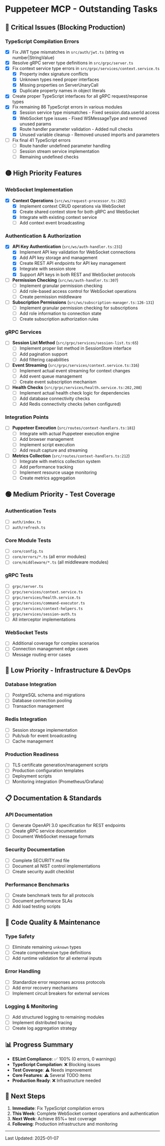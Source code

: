 # Puppeteer MCP - Outstanding Tasks

## 🔴 Critical Issues (Blocking Production)

### TypeScript Compilation Errors

- [x] Fix JWT type mismatches in `src/auth/jwt.ts` (string vs number|StringValue)
- [x] Resolve gRPC server type definitions in `src/grpc/server.ts`
- [x] Fix context service type errors in `src/grpc/services/context.service.ts`
  - [x] Property index signature conflicts
  - [x] Unknown types need proper interfaces
  - [x] Missing properties on ServerUnaryCall
  - [x] Duplicate property names in object literals
- [x] Create proper TypeScript interfaces for all gRPC request/response types
- [x] Fix remaining 86 TypeScript errors in various modules
  - [x] Session service type mismatches - Fixed session.data.userId access
  - [x] WebSocket type issues - Fixed WSMessageType and removed unused params
  - [x] Route handler parameter validation - Added null checks
  - [x] Unused variable cleanup - Removed unused imports and parameters
- [ ] Fix final 41 TypeScript errors
  - [ ] Route handler undefined parameter handling
  - [ ] Session stream service implementation
  - [ ] Remaining undefined checks

## 🟡 High Priority Features

### WebSocket Implementation

- [x] **Context Operations** (`src/ws/request-processor.ts:202`)
  - [x] Implement context CRUD operations via WebSocket
  - [x] Create shared context store for both gRPC and WebSocket
  - [x] Integrate with existing context service
  - [ ] Add context event broadcasting

### Authentication & Authorization

- [x] **API Key Authentication** (`src/ws/auth-handler.ts:231`)
  - [x] Implement API key validation for WebSocket connections
  - [x] Add API key storage and management
  - [x] Create REST API endpoints for API key management
  - [x] Integrate with session store
  - [x] Support API keys in both REST and WebSocket protocols

- [ ] **Permission Checking** (`src/ws/auth-handler.ts:307`)
  - [ ] Implement granular permission checking
  - [ ] Add role-based access control for WebSocket operations
  - [ ] Create permission middleware

- [ ] **Subscription Permissions** (`src/ws/subscription-manager.ts:126-131`)
  - [ ] Implement granular permission checking for subscriptions
  - [ ] Add role information to connection state
  - [ ] Create subscription authorization rules

### gRPC Services

- [ ] **Session List Method** (`src/grpc/services/session-list.ts:65`)
  - [ ] Implement proper list method in SessionStore interface
  - [ ] Add pagination support
  - [ ] Add filtering capabilities

- [ ] **Event Streaming** (`src/grpc/services/context.service.ts:316`)
  - [ ] Implement actual event streaming for context changes
  - [ ] Add event queue management
  - [ ] Create event subscription mechanism

- [ ] **Health Checks** (`src/grpc/services/health.service.ts:202,208`)
  - [ ] Implement actual health check logic for dependencies
  - [ ] Add database connectivity checks
  - [ ] Add Redis connectivity checks (when configured)

### Integration Points

- [ ] **Puppeteer Execution** (`src/routes/context-handlers.ts:181`)
  - [ ] Integrate with actual Puppeteer execution engine
  - [ ] Add browser management
  - [ ] Implement script execution
  - [ ] Add result capture and streaming

- [ ] **Metrics Collection** (`src/routes/context-handlers.ts:212`)
  - [ ] Integrate with metrics collection system
  - [ ] Add performance tracking
  - [ ] Implement resource usage monitoring
  - [ ] Create metrics aggregation

## 🟢 Medium Priority - Test Coverage

### Authentication Tests

- [ ] `auth/index.ts`
- [ ] `auth/refresh.ts`

### Core Module Tests

- [ ] `core/config.ts`
- [ ] `core/errors/*.ts` (all error modules)
- [ ] `core/middleware/*.ts` (all middleware modules)

### gRPC Tests

- [ ] `grpc/server.ts`
- [ ] `grpc/services/context.service.ts`
- [ ] `grpc/services/health.service.ts`
- [ ] `grpc/services/command-executor.ts`
- [ ] `grpc/services/context-helpers.ts`
- [ ] `grpc/services/session-auth.ts`
- [ ] All interceptor implementations

### WebSocket Tests

- [ ] Additional coverage for complex scenarios
- [ ] Connection management edge cases
- [ ] Message routing error cases

## 🔵 Low Priority - Infrastructure & DevOps

### Database Integration

- [ ] PostgreSQL schema and migrations
- [ ] Database connection pooling
- [ ] Transaction management

### Redis Integration

- [ ] Session storage implementation
- [ ] Pub/sub for event broadcasting
- [ ] Cache management

### Production Readiness

- [ ] TLS certificate generation/management scripts
- [ ] Production configuration templates
- [ ] Deployment scripts
- [ ] Monitoring integration (Prometheus/Grafana)

## 📋 Documentation & Standards

### API Documentation

- [ ] Generate OpenAPI 3.0 specification for REST endpoints
- [ ] Create gRPC service documentation
- [ ] Document WebSocket message formats

### Security Documentation

- [ ] Complete SECURITY.md file
- [ ] Document all NIST control implementations
- [ ] Create security audit checklist

### Performance Benchmarks

- [ ] Create benchmark tests for all protocols
- [ ] Document performance SLAs
- [ ] Add load testing scripts

## 🔧 Code Quality & Maintenance

### Type Safety

- [ ] Eliminate remaining `unknown` types
- [ ] Create comprehensive type definitions
- [ ] Add runtime validation for all external inputs

### Error Handling

- [ ] Standardize error responses across protocols
- [ ] Add error recovery mechanisms
- [ ] Implement circuit breakers for external services

### Logging & Monitoring

- [ ] Add structured logging to remaining modules
- [ ] Implement distributed tracing
- [ ] Create log aggregation strategy

## 📊 Progress Summary

- **ESLint Compliance**: ✅ 100% (0 errors, 0 warnings)
- **TypeScript Compilation**: ❌ Blocking issues
- **Test Coverage**: ⚠️ Needs improvement
- **Core Features**: ⚠️ Several TODO items
- **Production Ready**: ❌ Infrastructure needed

## 🎯 Next Steps

1. **Immediate**: Fix TypeScript compilation errors
2. **This Week**: Complete WebSocket context operations and authentication
3. **Next Week**: Achieve 85%+ test coverage
4. **Following**: Production infrastructure and monitoring

---

Last Updated: 2025-01-07
